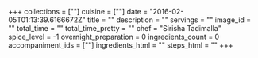 +++
collections = [""]
cuisine = [""]
date = "2016-02-05T01:13:39.6166672Z"
title = ""
description = ""
servings = ""
image_id = ""
total_time = ""
total_time_pretty = ""
chef = "Sirisha Tadimalla"
spice_level = -1
overnight_preparation = 0
ingredients_count = 0
accompaniment_ids = [""]
ingredients_html = ""
steps_html = ""
+++
